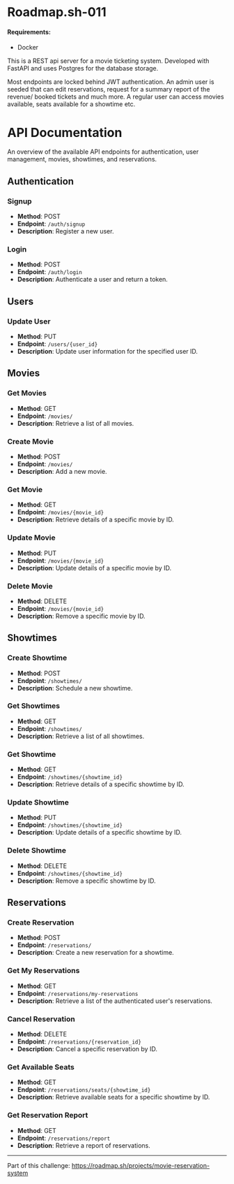 # Roadmap.sh-011

#### Requirements:
  - Docker

This is a REST api server for a movie ticketing system. Developed with FastAPI and uses Postgres for the database storage.

Most endpoints are locked behind JWT authentication. An admin user is seeded that can edit reservations, request for a summary report of the revenue/ booked tickets and much more. A regular user can access movies available, seats available for a showtime etc.


# API Documentation

An overview of the available API endpoints for authentication, user management, movies, showtimes, and reservations.

## Authentication

### Signup
- **Method**: POST
- **Endpoint**: `/auth/signup`
- **Description**: Register a new user.

### Login
- **Method**: POST
- **Endpoint**: `/auth/login`
- **Description**: Authenticate a user and return a token.

## Users

### Update User
- **Method**: PUT
- **Endpoint**: `/users/{user_id}`
- **Description**: Update user information for the specified user ID.

## Movies

### Get Movies
- **Method**: GET
- **Endpoint**: `/movies/`
- **Description**: Retrieve a list of all movies.

### Create Movie
- **Method**: POST
- **Endpoint**: `/movies/`
- **Description**: Add a new movie.

### Get Movie
- **Method**: GET
- **Endpoint**: `/movies/{movie_id}`
- **Description**: Retrieve details of a specific movie by ID.

### Update Movie
- **Method**: PUT
- **Endpoint**: `/movies/{movie_id}`
- **Description**: Update details of a specific movie by ID.

### Delete Movie
- **Method**: DELETE
- **Endpoint**: `/movies/{movie_id}`
- **Description**: Remove a specific movie by ID.

## Showtimes

### Create Showtime
- **Method**: POST
- **Endpoint**: `/showtimes/`
- **Description**: Schedule a new showtime.

### Get Showtimes
- **Method**: GET
- **Endpoint**: `/showtimes/`
- **Description**: Retrieve a list of all showtimes.

### Get Showtime
- **Method**: GET
- **Endpoint**: `/showtimes/{showtime_id}`
- **Description**: Retrieve details of a specific showtime by ID.

### Update Showtime
- **Method**: PUT
- **Endpoint**: `/showtimes/{showtime_id}`
- **Description**: Update details of a specific showtime by ID.

### Delete Showtime
- **Method**: DELETE
- **Endpoint**: `/showtimes/{showtime_id}`
- **Description**: Remove a specific showtime by ID.

## Reservations

### Create Reservation
- **Method**: POST
- **Endpoint**: `/reservations/`
- **Description**: Create a new reservation for a showtime.

### Get My Reservations
- **Method**: GET
- **Endpoint**: `/reservations/my-reservations`
- **Description**: Retrieve a list of the authenticated user's reservations.

### Cancel Reservation
- **Method**: DELETE
- **Endpoint**: `/reservations/{reservation_id}`
- **Description**: Cancel a specific reservation by ID.

### Get Available Seats
- **Method**: GET
- **Endpoint**: `/reservations/seats/{showtime_id}`
- **Description**: Retrieve available seats for a specific showtime by ID.

### Get Reservation Report
- **Method**: GET
- **Endpoint**: `/reservations/report`
- **Description**: Retrieve a report of reservations.

---


Part of this challenge: https://roadmap.sh/projects/movie-reservation-system
